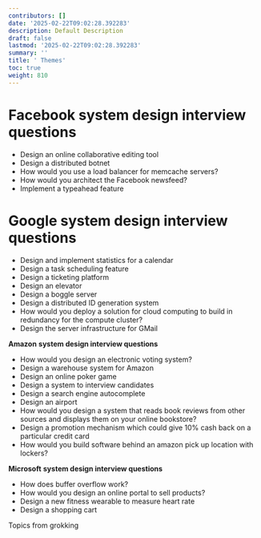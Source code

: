 ```yaml
---
contributors: []
date: '2025-02-22T09:02:28.392283'
description: Default Description
draft: false
lastmod: '2025-02-22T09:02:28.392283'
summary: ''
title: ' Themes'
toc: true
weight: 810
---
```

# **Facebook system design interview questions**

- Design an online collaborative editing tool
- Design a distributed botnet
- How would you use a load balancer for memcache servers?
- How would you architect the Facebook newsfeed?
- Implement a typeahead feature

# **Google system design interview questions**

- Design and implement statistics for a calendar
- Design a task scheduling feature
- Design a ticketing platform
- Design an elevator
- Design a boggle server
- Design a distributed ID generation system
- How would you deploy a solution for cloud computing to build in redundancy for the compute cluster?
- Design the server infrastructure for GMail

**Amazon** **system design interview questions**

- How would you design an electronic voting system?
- Design a warehouse system for Amazon
- Design an online poker game
- Design a system to interview candidates
- Design a search engine autocomplete
- Design an airport
- How would you design a system that reads book reviews from other sources and displays them on your online bookstore?
- Design a promotion mechanism which could give 10% cash back on a particular credit card
- How would you build software behind an amazon pick up location with lockers?

**Microsoft** **system design interview questions**

- How does buffer overflow work?
- How would you design an online portal to sell products?
- Design a new fitness wearable to measure heart rate
- Design a shopping cart

Topics from grokking
